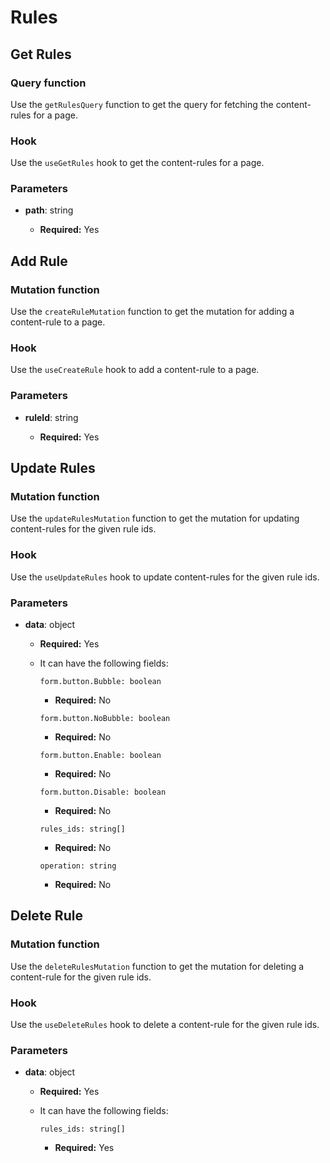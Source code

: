 # Rules

## Get Rules

### Query function

Use the `getRulesQuery` function to get the query for fetching the content-rules for a page.

### Hook

Use the `useGetRules` hook to get the content-rules for a page.

### Parameters

- **path**: string

  - **Required:** Yes

## Add Rule

### Mutation function

Use the `createRuleMutation` function to get the mutation for adding a content-rule to a page.

### Hook

Use the `useCreateRule` hook to add a content-rule to a page.

### Parameters

- **ruleId**: string

  - **Required:** Yes

## Update Rules

### Mutation function

Use the `updateRulesMutation` function to get the mutation for updating content-rules for the given rule ids.

### Hook

Use the `useUpdateRules` hook to update content-rules for the given rule ids.

### Parameters

- **data**: object

  - **Required:** Yes
  - It can have the following fields:

    `form.button.Bubble: boolean`

    - **Required:** No

    `form.button.NoBubble: boolean`

    - **Required:** No

    `form.button.Enable: boolean`

    - **Required:** No

    `form.button.Disable: boolean`

    - **Required:** No

    `rules_ids: string[]`

    - **Required:** No

    `operation: string`

    - **Required:** No

## Delete Rule

### Mutation function

Use the `deleteRulesMutation` function to get the mutation for deleting a content-rule for the given rule ids.

### Hook

Use the `useDeleteRules` hook to delete a content-rule for the given rule ids.

### Parameters

- **data**: object

  - **Required:** Yes
  - It can have the following fields:

    `rules_ids: string[]`

    - **Required:** Yes
